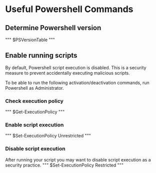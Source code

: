 # Useful Powershell Commands

## Determine Powershell version
"""
$PSVersionTable
"""

## Enable running scripts
By default, Powershell script execution is disabled. This is a security measure to prevent accidentally executing malicious scripts.

To be able to run the following activation/deactivation commands, run Powershell as Administrator.

### Check execution policy
"""
$Get-ExecutionPolicy
"""

### Enable script execution
"""
$Set-ExecutionPolicy Unrestricted
"""

### Disable script execution
After running your script you may want to disable script execution as a security practice.
"""
$Set-ExecutionPolicy Restricted
"""
